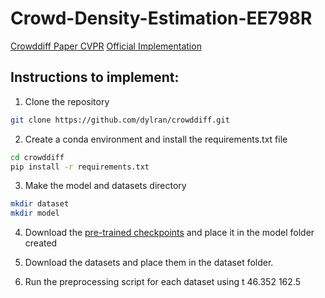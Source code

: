 # Crowd-Density-Estimation-EE798R
[Crowddiff Paper CVPR](https://arxiv.org/pdf/2303.12790)
         [Official Implementation](https://github.com/dylran/crowddiff.git)

## Instructions to implement:
1) Clone the repository
   
```bash
git clone https://github.com/dylran/crowddiff.git
```
2) Create a conda environment and install the requirements.txt file
```bash
cd crowddiff
pip install -r requirements.txt
```
3) Make the model and datasets directory
```bash
mkdir dataset
mkdir model
```
4) Download the [pre-trained checkpoints](https://drive.google.com/file/d/1dLEjaZqw9bxQm2sUU4I6YXDnFfyEHl8p/view?usp=sharing) and place it in the model folder created 

5) Download the datasets and place them in the dataset folder.
   
6) Run the preprocessing script for each dataset using t 
46.352 162.5
